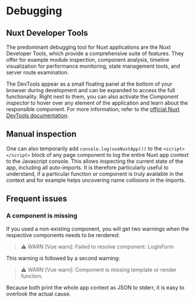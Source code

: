 # Debugging

## Nuxt Developer Tools

The predominant debugging tool for Nuxt applications are the Nuxt Developer Tools, which provide a comprehensive suite of features. They offer for example module inspection, component analysis, timeline visualization for performance monitoring, state management tools, and server route examination.

The DevTools appear as a small floating panel at the bottom of your browser during development and can be expanded to access the full functionality. Right next to them, you can also activate the _Component inspector_ to hover over any element of the application and learn about the responsible component. For more information, refer to the [official Nuxt DevTools documentation](https://nuxt.com/docs/guide/going-further/debugging).

## Manual inspection

One can also temporarily add `console.log(useNuxtApp())` to the `<script></script>` block of any page component to log the entire Nuxt app context to the Javascript console. This allows inspecting the current state of the app, including all auto-imports. It is therefore particularly useful to understand, if a particular function or component is truly available in the context and for example helps uncovering name collisions in the imports.

## Frequent issues

### A component is missing

If you used a non-existing component, you will get two warnings when the respective components needs to be rendered:

> :warning:  WARN  [Vue warn]: Failed to resolve component: LoginForm

This warning is followed by a second warning:

> :warning: WARN  [Vue warn]: Component <Anonymous> is missing template or render function.

Because both print the whole app context as JSON to stderr, it is easy to overlook the actual cause.
